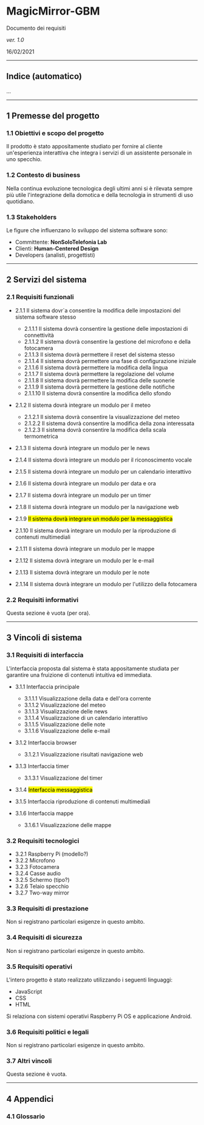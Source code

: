# MagicMirror-GBM

Documento dei requisiti 

*ver. 1.0* 

16/02/2021

---

## Indice (automatico)

...

---

## 1 Premesse del progetto

### 1.1 Obiettivi e scopo del progetto

Il prodotto è stato appositamente studiato per fornire al cliente un'esperienza interattiva che integra i servizi di un assistente personale in uno specchio.

### 1.2 Contesto di business

Nella continua evoluzione tecnologica degli ultimi anni si è rilevata sempre più utile l'integrazione della domotica e della tecnologia in strumenti di uso quotidiano.

### 1.3 Stakeholders

Le figure che influenzano lo sviluppo del sistema software sono:

- Committente: **NonSoloTelefonia Lab**
- Clienti: **Human-Centered Design**
- Developers (analisti, progettisti)

---

## 2 Servizi del sistema

### 2.1 Requisiti funzionali

- 2.1.1  Il sistema dovr`a consentire la modifica delle impostazioni del sistema software stesso

  - 2.1.1.1 Il sistema dovrà consentire la gestione delle impostazioni di connettività
  - 2.1.1.2 Il sistema dovrà consentire la gestione del microfono e della fotocamera
  - 2.1.1.3 Il sistema dovrà permettere il reset del sistema stesso
  - 2.1.1.4 Il sistema dovrà permettere una fase di configurazione iniziale
  - 2.1.1.6 Il sistema dovrà permettere la modifica della lingua
  - 2.1.1.7 Il sistema dovrà permettere la regolazione del volume
  - 2.1.1.8 Il sistema dovrà permettere la modifica delle suonerie
  - 2.1.1.9 Il sistema dovrà permettere la gestione delle notifiche
  - 2.1.1.10 Il sistema dovrà consentire la modifica dello sfondo

- 2.1.2 Il sistema dovrà integrare un modulo per il meteo
  - 2.1.2.1 Il sistema dovrà consentire la visualizzazione del meteo
  - 2.1.2.2 Il sistema dovrà consentire la modifica della zona interessata
  - 2.1.2.3 Il sistema dovrà consentire la modifica della scala termometrica

- 2.1.3 Il sistema dovrà integrare un modulo per le news
- 2.1.4 Il sistema dovrà integrare un modulo per il riconoscimento vocale
- 2.1.5 Il sistema dovrà integrare un modulo per un calendario interattivo
- 2.1.6 Il sistema dovrà integrare un modulo per data e ora
- 2.1.7 Il sistema dovrà integrare un modulo per un timer
- 2.1.8 Il sistema dovrà integrare un modulo per la navigazione web 
- 2.1.9 <mark>Il sistema dovrà integrare un modulo per la messaggistica</mark>
- 2.1.10 Il sistema dovrà integrare un modulo per la riproduzione di contenuti multimediali
- 2.1.11 Il sistema dovrà integrare un modulo per le mappe
- 2.1.12 Il sistema dovrà integrare un modulo per le e-mail
- 2.1.13 Il sistema dovrà integrare un modulo per le note
- 2.1.14 Il sistema dovrà integrare un modulo per l'utilizzo della fotocamera

### 2.2 Requisiti informativi

Questa sezione è vuota (per ora).

---

## 3 Vincoli di sistema

### 3.1 Requisiti di interfaccia

L'interfaccia proposta dal sistema è stata appositamente studiata per garantire una fruizione di contenuti intuitiva ed immediata.

- 3.1.1 Interfaccia principale
  
  - 3.1.1.1 Visualizzazione della data e dell'ora corrente
  - 3.1.1.2 Visualizzazione del meteo
  - 3.1.1.3 Visualizzazione delle news
  - 3.1.1.4 Visualizzazione di un calendario interattivo
  - 3.1.1.5 Visualizzazione delle note
  - 3.1.1.6 Visualizzazione delle e-mail

- 3.1.2 Interfaccia browser
  
  - 3.1.2.1 Visualizzazione risultati navigazione web

- 3.1.3 Interfaccia timer

  - 3.1.3.1 Visualizzazione del timer

- 3.1.4  <mark>Interfaccia messaggistica</mark>

- 3.1.5 Interfaccia riproduzione di contenuti multimediali

- 3.1.6 Interfaccia mappe
  
  - 3.1.6.1 Visualizzazione delle mappe

### 3.2 Requisiti tecnologici
  
  - 3.2.1 Raspberry Pi (modello?)
  - 3.2.2 Microfono
  - 3.2.3 Fotocamera
  - 3.2.4 Casse audio
  - 3.2.5 Schermo (tipo?)
  - 3.2.6 Telaio specchio 
  - 3.2.7 Two-way mirror

### 3.3 Requisiti di prestazione
  
Non si registrano particolari esigenze in questo ambito.

### 3.4 Requisiti di sicurezza

Non si registrano particolari esigenze in questo ambito.

### 3.5 Requisiti operativi

L'intero progetto è stato realizzato utilizzando i seguenti linguaggi:
- JavaScript
- CSS
- HTML

Si relaziona con sistemi operativi Raspberry Pi OS e applicazione Android.

### 3.6 Requisiti politici e legali

Non si registrano particolari esigenze in questo ambito.

### 3.7 Altri vincoli

Questa sezione è vuota.

---

## 4 Appendici
### 4.1 Glossario